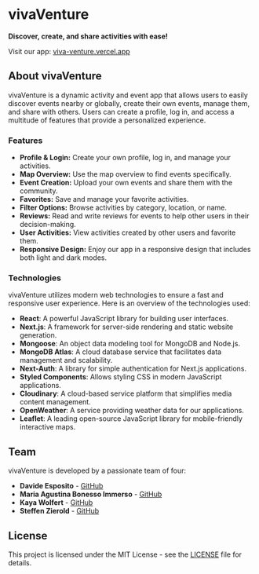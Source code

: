 # vivaVenture

**Discover, create, and share activities with ease!**

Visit our app: [viva-venture.vercel.app](https://viva-venture.vercel.app)

## About vivaVenture

vivaVenture is a dynamic activity and event app that allows users to easily discover events nearby or globally, create their own events, manage them, and share with others. Users can create a profile, log in, and access a multitude of features that provide a personalized experience.

### Features

- **Profile & Login:** Create your own profile, log in, and manage your activities.
- **Map Overview:** Use the map overview to find events specifically.
- **Event Creation:** Upload your own events and share them with the community.
- **Favorites:** Save and manage your favorite activities.
- **Filter Options:** Browse activities by category, location, or name.
- **Reviews:** Read and write reviews for events to help other users in their decision-making.
- **User Activities:** View activities created by other users and favorite them.
- **Responsive Design:** Enjoy our app in a responsive design that includes both light and dark modes.

### Technologies

vivaVenture utilizes modern web technologies to ensure a fast and responsive user experience. Here is an overview of the technologies used:

- **React**: A powerful JavaScript library for building user interfaces.
- **Next.js**: A framework for server-side rendering and static website generation.
- **Mongoose**: An object data modeling tool for MongoDB and Node.js.
- **MongoDB Atlas**: A cloud database service that facilitates data management and scalability.
- **Next-Auth**: A library for simple authentication for Next.js applications.
- **Styled Components**: Allows styling CSS in modern JavaScript applications.
- **Cloudinary**: A cloud-based service platform that simplifies media content management.
- **OpenWeather**: A service providing weather data for our applications.
- **Leaflet**: A leading open-source JavaScript library for mobile-friendly interactive maps.

## Team

vivaVenture is developed by a passionate team of four:

- **Davide Esposito** - [GitHub](https://github.com/DavideEsposito)
- **Maria Agustina Bonesso Immerso** - [GitHub](https://github.com/MariaAgustinaBonessoImmerso)
- **Kaya Wolfert** - [GitHub](https://github.com/KayaWolfert)
- **Steffen Zierold** - [GitHub](https://github.com/SteffenZierold)

## License

This project is licensed under the MIT License - see the [LICENSE](LICENSE.md) file for details.
